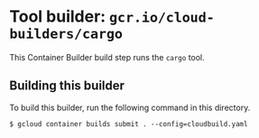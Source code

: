 # Tool builder: `gcr.io/cloud-builders/cargo`

This Container Builder build step runs the `cargo` tool.

## Building this builder

To build this builder, run the following command in this directory.

    $ gcloud container builds submit . --config=cloudbuild.yaml

